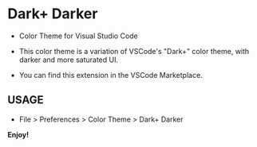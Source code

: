 # Dark+ Darker

* Color Theme for Visual Studio Code
* This color theme is a variation of VSCode's "Dark+" color theme, with darker and more saturated UI.

* You can find this extension in the VSCode Marketplace.

## USAGE
* File > Preferences > Color Theme > Dark+ Darker

**Enjoy!**
